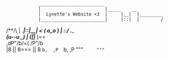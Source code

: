                 _________________________
                |                        |_____    __
                |  Lynette's Website <3  |     |__|  |_________
                |________________________|     |::|  |        /
   /\**/\       |                        \.____|::|__|      <
  ( o_o  )_     |                              \::/  \._______\
   (u--u   \_)  |
    (||___   )==\
  ,dP"/b/=( /P"/b\
  |8 || 8\=== || 8
  `b,  ,P  `b,  ,P
    """`     """`
